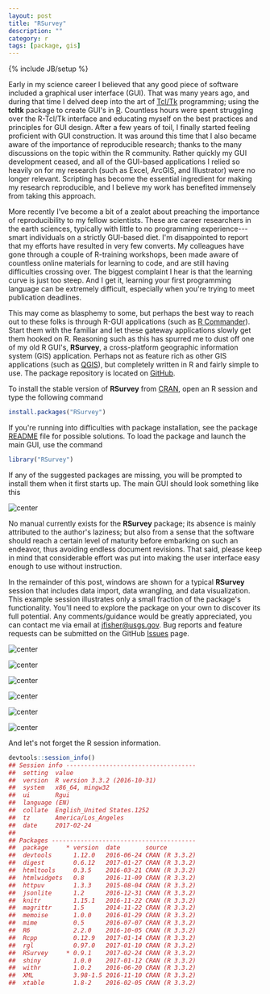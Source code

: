```yaml
---
layout: post
title: "RSurvey"
description: ""
category: r
tags: [package, gis]
---
```

{% include JB/setup %}

Early in my science career I believed that any good piece of software included a graphical user interface (GUI).
That was many years ago, and during that time I delved deep into the art of [Tcl/Tk](https://tcl.tk/) programming;
using the **tcltk** package to create GUI's in [R](https://www.r-project.org/).
Countless hours were spent struggling over the R-Tcl/Tk interface and educating myself on the best practices and principles for GUI design.
After a few years of toil, I finally started feeling proficient with GUI construction.
It was around this time that I also became aware of the importance of reproducible research;
thanks to the many discussions on the topic within the R community.
Rather quickly my GUI development ceased, and all of the GUI-based applications
I relied so heavily on for my research (such as Excel, ArcGIS, and Illustrator) were no longer relevant.
Scripting has become the essential ingredient for making my research reproducible,
and I believe my work has benefited immensely from taking this approach.

More recently I've become a bit of a zealot about preaching the importance of reproducibility to my fellow scientists.
These are career researchers in the earth sciences,
typically with little to no programming experience---smart individuals on a strictly GUI-based diet.
I'm disappointed to report that my efforts have resulted in very few converts.
My colleagues have gone through a couple of R-training workshops,
been made aware of countless online materials for learning to code, and are still having difficulties crossing over.
The biggest complaint I hear is that the learning curve is just too steep.
And I get it, learning your first programming language can be extremely difficult,
especially when you're trying to meet publication deadlines.

This may come as blasphemy to some, but perhaps the best way to reach out to these folks is through R-GUI applications
(such as [R Commander](http://www.rcommander.com/)).
Start them with the familiar and let these gateway applications slowly get them hooked on R.
Reasoning such as this has spurred me to dust off one of my old R GUI's,
**RSurvey**, a cross-platform geographic information system (GIS) application.
Perhaps not as feature rich as other GIS applications (such as [QGIS](http://www.qgis.org)),
but completely written in R and fairly simple to use.
The package repository is located on [GitHub](https://github.com/USGS-R/RSurvey).

To install the stable version of **RSurvey** from [CRAN](https://CRAN.R-project.org/package=RSurvey),
open an R session and type the following command

```r
install.packages("RSurvey")
```

If you're running into difficulties with package installation, see the package
[README](https://github.com/USGS-R/RSurvey/blob/master/README.md) file for possible solutions.
To load the package and launch the main GUI, use the command

```r
library("RSurvey")
```

If any of the suggested packages are missing, you will be prompted to install them when it first starts up.
The main GUI should look something like this

![center](/figs/2017-02-27-rsurvey/fig1-gui.png)

No manual currently exists for the **RSurvey** package; its absence is mainly attributed to the author's laziness;
but also from a sense that the software should reach a certain level of maturity before embarking on such an endeavor,
thus avoiding endless document revisions.
That said, please keep in mind that considerable effort was put into making the user interface easy enough to use without instruction.

In the remainder of this post, windows are shown for a typical **RSurvey** session that includes
data import, data wrangling, and data visualization.
This example session illustrates only a small fraction of the package's functionality.
You'll need to explore the package on your own to discover its full potential.
Any comments/guidance would be greatly appreciated, you can contact me via email at <jfisher@usgs.gov>.
Bug reports and feature requests can be submitted on the GitHub
[Issues](https://github.com/USGS-R/RSurvey/issues) page.

![center](/figs/2017-02-27-rsurvey/fig2-import.png)

![center](/figs/2017-02-27-rsurvey/fig3-editor.png)

![center](/figs/2017-02-27-rsurvey/fig4-variables.png)

![center](/figs/2017-02-27-rsurvey/fig5-polygon.png)

![center](/figs/2017-02-27-rsurvey/fig6-plot2d.png)

![center](/figs/2017-02-27-rsurvey/fig7-plot3d.png)

And let's not forget the R session information.

```r
devtools::session_info()
## Session info ------------------------------------
##  setting  value
##  version  R version 3.3.2 (2016-10-31)
##  system   x86_64, mingw32
##  ui       Rgui
##  language (EN)
##  collate  English_United States.1252
##  tz       America/Los_Angeles
##  date     2017-02-24
##
## Packages ----------------------------------------
##  package     * version  date       source
##  devtools      1.12.0   2016-06-24 CRAN (R 3.3.2)
##  digest        0.6.12   2017-01-27 CRAN (R 3.3.2)
##  htmltools     0.3.5    2016-03-21 CRAN (R 3.3.2)
##  htmlwidgets   0.8      2016-11-09 CRAN (R 3.3.2)
##  httpuv        1.3.3    2015-08-04 CRAN (R 3.3.2)
##  jsonlite      1.2      2016-12-31 CRAN (R 3.3.2)
##  knitr         1.15.1   2016-11-22 CRAN (R 3.3.2)
##  magrittr      1.5      2014-11-22 CRAN (R 3.3.2)
##  memoise       1.0.0    2016-01-29 CRAN (R 3.3.2)
##  mime          0.5      2016-07-07 CRAN (R 3.3.2)
##  R6            2.2.0    2016-10-05 CRAN (R 3.3.2)
##  Rcpp          0.12.9   2017-01-14 CRAN (R 3.3.2)
##  rgl           0.97.0   2017-01-10 CRAN (R 3.3.2)
##  RSurvey     * 0.9.1    2017-02-24 CRAN (R 3.3.2)
##  shiny         1.0.0    2017-01-12 CRAN (R 3.3.2)
##  withr         1.0.2    2016-06-20 CRAN (R 3.3.2)
##  XML           3.98-1.5 2016-11-10 CRAN (R 3.3.2)
##  xtable        1.8-2    2016-02-05 CRAN (R 3.3.2)
```
